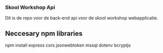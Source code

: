 ### Skool Workshop Api

Dit is de repo voor de back-end api voor de skool workshop webapplicatie.

## Neccesary npm libraries

npm install express cors jsonwebtoken mssql dotenv bcryptjs